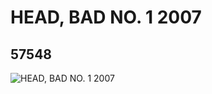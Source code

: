 # HEAD, BAD NO. 1 2007
## 57548
![HEAD, BAD NO. 1 2007](https://lc-www-live-s.legocdn.com/media/bricks/5/2/4498067.jpg)
